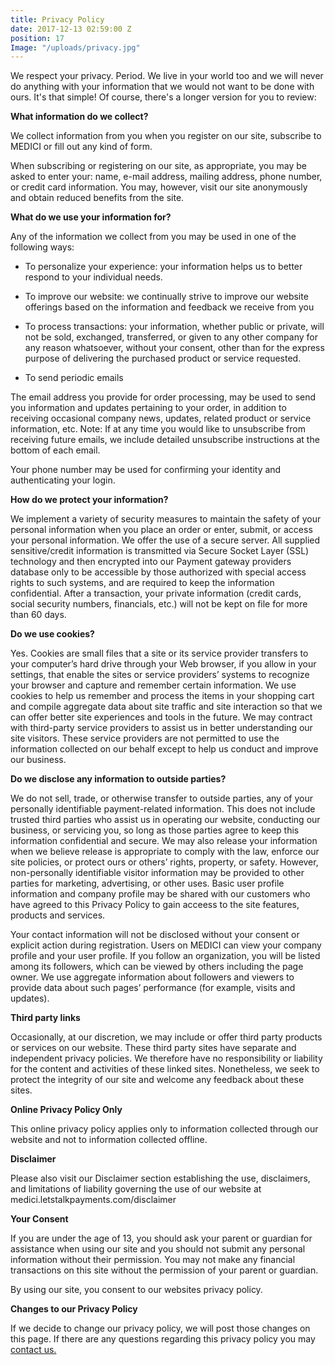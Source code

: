 ```yaml
---
title: Privacy Policy
date: 2017-12-13 02:59:00 Z
position: 17
Image: "/uploads/privacy.jpg"
---
```


We respect your privacy. Period. We live in your world too and we will never do anything with your information that we would not want to be done with ours. It's that simple! Of course, there's a longer version for you to review:

**What information do we collect?**

We collect information from you when you register on our site, subscribe to MEDICI or fill out any kind of form.

When subscribing or registering on our site, as appropriate, you may be asked to enter your: name, e-mail address, mailing address, phone number, or credit card information. You may, however, visit our site anonymously and obtain reduced benefits from the site.

**What do we use your information for?**

Any of the information we collect from you may be used in one of the following ways:

* To personalize your experience: your information helps us to better respond to your individual needs.

* To improve our website: we continually strive to improve our website offerings based on the information and feedback we receive from you

* To process transactions: your information, whether public or private, will not be sold, exchanged, transferred, or given to any other company for any reason whatsoever, without your consent, other than for the express purpose of delivering the purchased product or service requested.

* To send periodic emails

The email address you provide for order processing, may be used to send you information and updates pertaining to your order, in addition to receiving occasional company news, updates, related product or service information, etc. Note: If at any time you would like to unsubscribe from receiving future emails, we include detailed unsubscribe instructions at the bottom of each email.

Your phone number may be used for confirming your identity and authenticating your login.

**How do we protect your information?**

We implement a variety of security measures to maintain the safety of your personal information when you place an order or enter, submit, or access your personal information. We offer the use of a secure server. All supplied sensitive/credit information is transmitted via Secure Socket Layer (SSL) technology and then encrypted into our Payment gateway providers database only to be accessible by those authorized with special access rights to such systems, and are required to keep the information confidential. After a transaction, your private information (credit cards, social security numbers, financials, etc.) will not be kept on file for more than 60 days.

**Do we use cookies?**

Yes. Cookies are small files that a site or its service provider transfers to your computer’s hard drive through your Web browser, if you allow in your settings, that enable the sites or service providers’ systems to recognize your browser and capture and remember certain information. We use cookies to help us remember and process the items in your shopping cart and compile aggregate data about site traffic and site interaction so that we can offer better site experiences and tools in the future. We may contract with third-party service providers to assist us in better understanding our site visitors. These service providers are not permitted to use the information collected on our behalf except to help us conduct and improve our business.

**Do we disclose any information to outside parties?**

We do not sell, trade, or otherwise transfer to outside parties, any of your personally identifiable payment-related information. This does not include trusted third parties who assist us in operating our website, conducting our business, or servicing you, so long as those parties agree to keep this information confidential and secure. We may also release your information when we believe release is appropriate to comply with the law, enforce our site policies, or protect ours or others’ rights, property, or safety. However, non-personally identifiable visitor information may be provided to other parties for marketing, advertising, or other uses. Basic user profile information and company profile may be shared with our customers who have agreed to this Privacy Policy to gain acceess to the site features, products and services.

Your contact information will not be disclosed without your consent or explicit action during registration. Users on MEDICI can view your company profile and your user profile. If you follow an organization, you will be listed among its followers, which can be viewed by others including the page owner. We use aggregate information about followers and viewers to provide data about such pages’ performance (for example, visits and updates).

**Third party links**

Occasionally, at our discretion, we may include or offer third party products or services on our website. These third party sites have separate and independent privacy policies. We therefore have no responsibility or liability for the content and activities of these linked sites. Nonetheless, we seek to protect the integrity of our site and welcome any feedback about these sites.

**Online Privacy Policy Only**

This online privacy policy applies only to information collected through our website and not to information collected offline.

**Disclaimer**

Please also visit our Disclaimer section establishing the use, disclaimers, and limitations of liability governing the use of our website at medici.letstalkpayments.com/disclaimer

**Your Consent**

If you are under the age of 13, you should ask your parent or guardian for assistance when using our site and you should not submit any personal information without their permission.  You may not make any financial transactions on this site without the permission of your parent or guardian.

By using our site, you consent to our websites privacy policy.

**Changes to our Privacy Policy**

If we decide to change our privacy policy, we will post those changes on this page. If there are any questions regarding this privacy policy you may [contact us. ](/contact/)